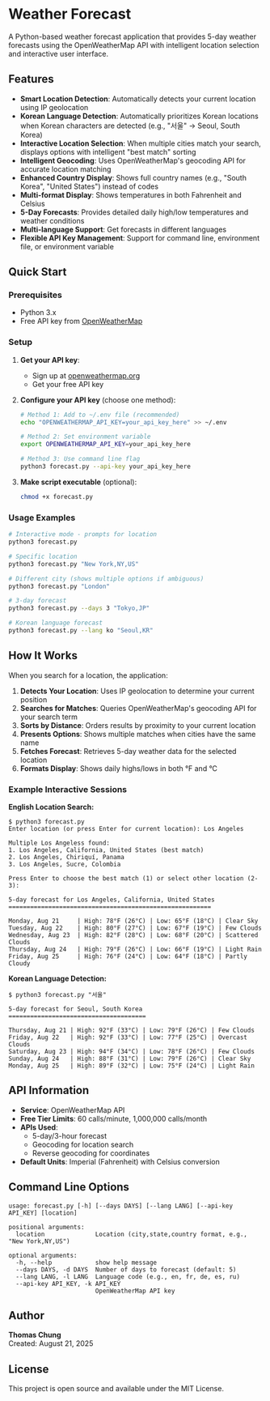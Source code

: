 # Weather Forecast

A Python-based weather forecast application that provides 5-day weather forecasts using the OpenWeatherMap API with intelligent location selection and interactive user interface.

## Features

- **Smart Location Detection**: Automatically detects your current location using IP geolocation
- **Korean Language Detection**: Automatically prioritizes Korean locations when Korean characters are detected (e.g., "서울" → Seoul, South Korea)
- **Interactive Location Selection**: When multiple cities match your search, displays options with intelligent "best match" sorting
- **Intelligent Geocoding**: Uses OpenWeatherMap's geocoding API for accurate location matching
- **Enhanced Country Display**: Shows full country names (e.g., "South Korea", "United States") instead of codes
- **Multi-format Display**: Shows temperatures in both Fahrenheit and Celsius
- **5-Day Forecasts**: Provides detailed daily high/low temperatures and weather conditions
- **Multi-language Support**: Get forecasts in different languages
- **Flexible API Key Management**: Support for command line, environment file, or environment variable

## Quick Start

### Prerequisites

- Python 3.x
- Free API key from [OpenWeatherMap](https://openweathermap.org/api)

### Setup

1. **Get your API key**:
   - Sign up at [openweathermap.org](https://openweathermap.org/api)
   - Get your free API key

2. **Configure your API key** (choose one method):
   ```bash
   # Method 1: Add to ~/.env file (recommended)
   echo "OPENWEATHERMAP_API_KEY=your_api_key_here" >> ~/.env
   
   # Method 2: Set environment variable
   export OPENWEATHERMAP_API_KEY=your_api_key_here
   
   # Method 3: Use command line flag
   python3 forecast.py --api-key your_api_key_here
   ```

3. **Make script executable** (optional):
   ```bash
   chmod +x forecast.py
   ```

### Usage Examples

```bash
# Interactive mode - prompts for location
python3 forecast.py

# Specific location
python3 forecast.py "New York,NY,US"

# Different city (shows multiple options if ambiguous)
python3 forecast.py "London"

# 3-day forecast
python3 forecast.py --days 3 "Tokyo,JP"

# Korean language forecast
python3 forecast.py --lang ko "Seoul,KR"
```

## How It Works

When you search for a location, the application:

1. **Detects Your Location**: Uses IP geolocation to determine your current position
2. **Searches for Matches**: Queries OpenWeatherMap's geocoding API for your search term
3. **Sorts by Distance**: Orders results by proximity to your current location
4. **Presents Options**: Shows multiple matches when cities have the same name
5. **Fetches Forecast**: Retrieves 5-day weather data for the selected location
6. **Formats Display**: Shows daily highs/lows in both °F and °C

### Example Interactive Sessions

**English Location Search:**
```
$ python3 forecast.py
Enter location (or press Enter for current location): Los Angeles

Multiple Los Angeless found:
1. Los Angeles, California, United States (best match)
2. Los Angeles, Chiriquí, Panama
3. Los Angeles, Sucre, Colombia

Press Enter to choose the best match (1) or select other location (2-3): 

5-day forecast for Los Angeles, California, United States
========================================================

Monday, Aug 21     | High: 78°F (26°C) | Low: 65°F (18°C) | Clear Sky
Tuesday, Aug 22    | High: 80°F (27°C) | Low: 67°F (19°C) | Few Clouds
Wednesday, Aug 23  | High: 82°F (28°C) | Low: 68°F (20°C) | Scattered Clouds
Thursday, Aug 24   | High: 79°F (26°C) | Low: 66°F (19°C) | Light Rain
Friday, Aug 25     | High: 76°F (24°C) | Low: 64°F (18°C) | Partly Cloudy
```

**Korean Language Detection:**
```
$ python3 forecast.py "서울"

5-day forecast for Seoul, South Korea
======================================

Thursday, Aug 21 | High: 92°F (33°C) | Low: 79°F (26°C) | Few Clouds
Friday, Aug 22   | High: 92°F (33°C) | Low: 77°F (25°C) | Overcast Clouds
Saturday, Aug 23 | High: 94°F (34°C) | Low: 78°F (26°C) | Few Clouds
Sunday, Aug 24   | High: 88°F (31°C) | Low: 79°F (26°C) | Clear Sky
Monday, Aug 25   | High: 89°F (32°C) | Low: 75°F (24°C) | Light Rain
```

## API Information

- **Service**: OpenWeatherMap API
- **Free Tier Limits**: 60 calls/minute, 1,000,000 calls/month
- **APIs Used**: 
  - 5-day/3-hour forecast
  - Geocoding for location search
  - Reverse geocoding for coordinates
- **Default Units**: Imperial (Fahrenheit) with Celsius conversion

## Command Line Options

```
usage: forecast.py [-h] [--days DAYS] [--lang LANG] [--api-key API_KEY] [location]

positional arguments:
  location              Location (city,state,country format, e.g., "New York,NY,US")

optional arguments:
  -h, --help            show help message
  --days DAYS, -d DAYS  Number of days to forecast (default: 5)
  --lang LANG, -l LANG  Language code (e.g., en, fr, de, es, ru)
  --api-key API_KEY, -k API_KEY
                        OpenWeatherMap API key
```

## Author

**Thomas Chung**  
Created: August 21, 2025

## License

This project is open source and available under the MIT License.